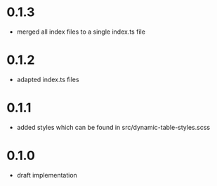 # 0.1.3
- merged all index files to a single index.ts file

# 0.1.2
- adapted index.ts files

# 0.1.1
- added styles which can be found in src/dynamic-table-styles.scss

# 0.1.0
- draft implementation